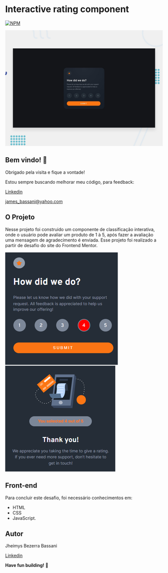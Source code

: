 # Interactive rating component

[![NPM](https://img.shields.io/npm/l/react)](https://github.com/Jheimys/Electronic_battery/blob/master/LICENCE)

![Design preview for the Interactive rating component coding challenge](./design/desktop-preview.jpg)

## Bem vindo! 👋

Obrigado pela visita e fique a vontade!

Estou sempre buscando melhorar meu código, para feedback:

[Linkedin](https://www.linkedin.com/in/jheimys/)

james_bassani@yahoo.com

## O Projeto

Nesse projeto foi construido um componente de classificação interativa, onde o usuário pode avaliar um produto de 1 à 5, após fazer a avaliação uma mensagem de agradecimento é enviada. Esse projeto foi realizado a partir de desafio do site do Frontend Mentor.

![rating1](https://github.com/Jheimys/assets/blob/master/rating_1.png)
![rating2](https://github.com/Jheimys/assets/blob/master/rating_2.png)

## Front-end

Para concluir este desafio, foi necessário conhecimentos em:

- HTML
- CSS
- JavaScript.

## Autor

Jheimys Bezerra Bassani

[Linkedin](https://www.linkedin.com/in/jheimys/)

**Have fun building!** 🚀
